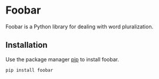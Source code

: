# Foobar
Foobar is a Python library for dealing with word pluralization.

## Installation
Use the package manager [pip](https://pip.pypa.io/en/stable/installing/) to install foobar. 

```python
pip install foobar
```